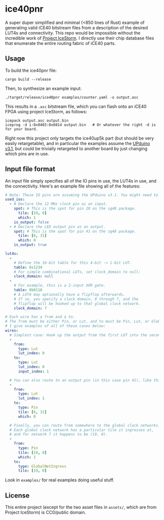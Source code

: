 ice40pnr
========

A super duper simplified and minimal (<850 lines of Rust) example of generating valid iCE40 bitstream files from a description of the desired LUT4s and connectivity.
This repo would be impossible without the incredible work of [Project IceStorm](https://github.com/YosysHQ/icestorm).
I directly use their chip database files that enumerate the entire routing fabric of iCE40 parts.


Usage
-----

To build the ice40pnr file:
```
cargo build --release
```
Then, to synthesize an example input:
```
./target/release/ice40pnr examples/counter.yaml -o output.asc
```
This results in a `.asc` bitstream file, which you can flash onto an iCE40 FPGA using project IceStorm, as follows:
```
icepack output.asc output.bin
iceprog -d i:0x0403:0x6014 output.bin   # Or whatever the right -d is for your board.
```

Right now this project only targets the ice40up5k part (but should be very easily retargetable), and in particular the examples assume the [UPduino v3.1](https://tinyvision.ai/products/fpga-development-board-upduino-v3-1), but could be trivially retargeted to another board by just changing which pins are in use.


Input file format
-----------------

An input file simply specifies all of the IO pins in use, the LUT4s in use, and the connectivity.
Here's an example file showing all of the features:
```yaml
# Note: These IO pins are assuming the UPduino v3.1. You might need to change them.
used_ios:
  - # Declare the 12 MHz clock pin as an input.
    spot: # This is the spot for pin 20 on the sg48 package.
      tile: [19, 0]
      which: 1
    is_output: false
  - # Declare the LED output pin as an output.
    spot: # This is the spot for pin 41 on the sg48 package.
      tile: [6, 31]
      which: 0
    is_output: true

lut4s:
  -
    # Define the 16-bit table for this 4-bit -> 1-bit LUT.
    table: 0x1234
    # For simple combinational LUTs, set clock_domain to null:
    clock_domain: null
  -
    # For example, this is a 2-input XOR gate.
    table: 0b0110
    # A LUT4 may optionally have a flipflop afterwards.
    # If so, you specify a clock domain, 0 through 7, and the
    # flipflop will be hooked up to that global clock network.
    clock_domain: 7

# Each wire has a from and a to.
# The from must be either Pin, or Lut, and to must be Pin, Lut, or GlobalNetIngress.
# I give examples of all of these cases below:
wires:
  # Simplest case: Hook up the output from the first LUT into the second LUT's second input.
  -
    from:
      type: Lut
      lut_index: 0
    to:
      type: Lut
      lut_index: 0
      input_index: 1

  # You can also route to an output pin (in this case pin 41), like this:
  -
    from:
      type: Lut
      lut_index: 1
    to:
      type: Pin
      tile: [6, 31]
      which: 0

  # Finally, you can route from somewhere to the global clock networks.
  # Each global clock network has a particular tile it ingresses at,
  # and for network 7 it happens to be (19, 0).
  -
    from:
      type: Pin
      tile: [19, 0]
      which: 1
    to:
      type: GlobalNetIngress
      tile: [19, 0]
```

Look in `examples/` for real examples doing useful stuff.

License
-------

This entire project (except for the two asset files in `assets/`, which are from Project IceStorm) is CC0/public domain.
